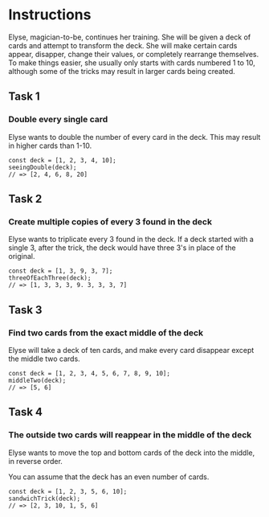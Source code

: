 # Instructions

Elyse, magician-to-be, continues her training. She will be given a deck of cards and attempt to transform the deck. She will make certain cards appear, disapper, change their values, or completely rearrange themselves. To make things easier, she usually only starts with cards numbered 1 to 10, although some of the tricks may result in larger cards being created.

## Task 1

### Double every single card

Elyse wants to double the number of every card in the deck. This may result in higher cards than 1-10.

    const deck = [1, 2, 3, 4, 10];
    seeingDouble(deck);
    // => [2, 4, 6, 8, 20]

## Task 2

### Create multiple copies of every 3 found in the deck

Elyse wants to triplicate every 3 found in the deck. If a deck started with a single 3, after the trick, the deck would have three 3's in place of the original.

    const deck = [1, 3, 9, 3, 7];
    threeOfEachThree(deck);
    // => [1, 3, 3, 3, 9. 3, 3, 3, 7]

## Task 3

### Find two cards from the exact middle of the deck

Elyse will take a deck of ten cards, and make every card disappear except the middle two cards.

    const deck = [1, 2, 3, 4, 5, 6, 7, 8, 9, 10];
    middleTwo(deck);
    // => [5, 6]

## Task 4

### The outside two cards will reappear in the middle of the deck

Elyse wants to move the top and bottom cards of the deck into the middle, in reverse order.

You can assume that the deck has an even number of cards.

    const deck = [1, 2, 3, 5, 6, 10];
    sandwichTrick(deck);
    // => [2, 3, 10, 1, 5, 6]
